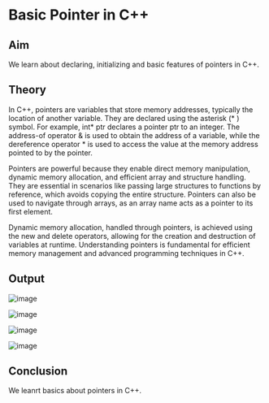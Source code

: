 # Basic Pointer in C++
## Aim
We learn about declaring, initializing and basic features of pointers in C++.
## Theory
In C++, pointers are variables that store memory addresses, typically the location of another variable. They are declared using the asterisk (* ) symbol. For example, int* ptr declares a pointer ptr to an integer. The address-of operator & is used to obtain the address of a variable, while the dereference operator * is used to access the value at the memory address pointed to by the pointer.

Pointers are powerful because they enable direct memory manipulation, dynamic memory allocation, and efficient array and structure handling. They are essential in scenarios like passing large structures to functions by reference, which avoids copying the entire structure. Pointers can also be used to navigate through arrays, as an array name acts as a pointer to its first element.

Dynamic memory allocation, handled through pointers, is achieved using the new and delete operators, allowing for the creation and destruction of variables at runtime. Understanding pointers is fundamental for efficient memory management and advanced programming techniques in C++.

## Output

![image](https://github.com/user-attachments/assets/4b4cade7-9611-44b5-85a2-79bcb1001289)

![image](https://github.com/user-attachments/assets/f6b179a4-4227-4850-ae62-9b7ea3f00d3f)

![image](https://github.com/user-attachments/assets/dfe4a580-777c-4796-8d81-3bad701ba9fb)

![image](https://github.com/user-attachments/assets/d9d3a98c-a07b-486e-a041-c38206be71b5)
## Conclusion
We leanrt basics about pointers in C++.



